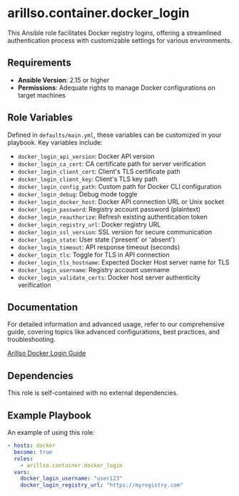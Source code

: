 # arillso.container.docker_login

This Ansible role facilitates Docker registry logins, offering a streamlined authentication process with customizable settings for various environments.

## Requirements

- **Ansible Version**: 2.15 or higher
- **Permissions**: Adequate rights to manage Docker configurations on target machines

## Role Variables

Defined in `defaults/main.yml`, these variables can be customized in your playbook. Key variables include:

- `docker_login_api_version`: Docker API version
- `docker_login_ca_cert`: CA certificate path for server verification
- `docker_login_client_cert`: Client's TLS certificate path
- `docker_login_client_key`: Client's TLS key path
- `docker_login_config_path`: Custom path for Docker CLI configuration
- `docker_login_debug`: Debug mode toggle
- `docker_login_docker_host`: Docker API connection URL or Unix socket
- `docker_login_password`: Registry account password (plaintext)
- `docker_login_reauthorize`: Refresh existing authentication token
- `docker_login_registry_url`: Docker registry URL
- `docker_login_ssl_version`: SSL version for secure communication
- `docker_login_state`: User state ('present' or 'absent')
- `docker_login_timeout`: API response timeout (seconds)
- `docker_login_tls`: Toggle for TLS in API connection
- `docker_login_tls_hostname`: Expected Docker Host server name for TLS
- `docker_login_username`: Registry account username
- `docker_login_validate_certs`: Docker host server authenticity verification

## Documentation

For detailed information and advanced usage, refer to our comprehensive guide, covering topics like advanced configurations, best practices, and troubleshooting.

[Arillso Docker Login Guide](https://guide.arillso.io/collections/arillso/container/docker_login.html#ansible-collections-arillso-container-ocker-login-role)

## Dependencies

This role is self-contained with no external dependencies.

## Example Playbook

An example of using this role:

```yaml
- hosts: docker
  become: true
  roles:
    - arillso.container.docker_login
  vars:
    docker_login_username: "user123"
    docker_login_registry_url: "https://myregistry.com"
```
